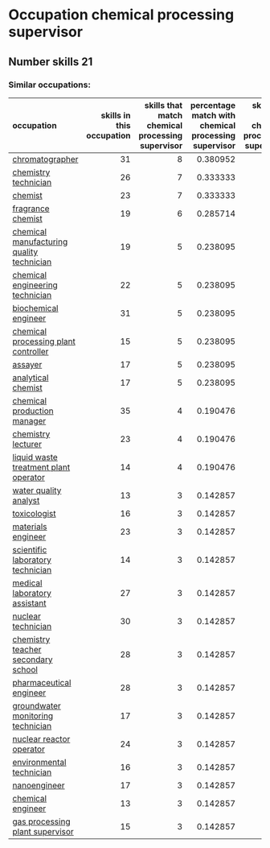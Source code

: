 # Occupation chemical processing supervisor
## Number skills 21
### Similar occupations:
| occupation                                                                                |   skills in this occupation |   skills that match chemical processing supervisor |   percentage match with chemical processing supervisor |   skills not in chemical processing supervisor |
|:------------------------------------------------------------------------------------------|----------------------------:|---------------------------------------------------:|-------------------------------------------------------:|-----------------------------------------------:|
| [chromatographer](chromatographer.md)                                                     |                          31 |                                                  8 |                                               0.380952 |                                             23 |
| [chemistry technician](chemistry_technician.md)                                           |                          26 |                                                  7 |                                               0.333333 |                                             19 |
| [chemist](chemist.md)                                                                     |                          23 |                                                  7 |                                               0.333333 |                                             16 |
| [fragrance chemist](fragrance_chemist.md)                                                 |                          19 |                                                  6 |                                               0.285714 |                                             13 |
| [chemical manufacturing quality technician](chemical_manufacturing_quality_technician.md) |                          19 |                                                  5 |                                               0.238095 |                                             14 |
| [chemical engineering technician](chemical_engineering_technician.md)                     |                          22 |                                                  5 |                                               0.238095 |                                             17 |
| [biochemical engineer](biochemical_engineer.md)                                           |                          31 |                                                  5 |                                               0.238095 |                                             26 |
| [chemical processing plant controller](chemical_processing_plant_controller.md)           |                          15 |                                                  5 |                                               0.238095 |                                             10 |
| [assayer](assayer.md)                                                                     |                          17 |                                                  5 |                                               0.238095 |                                             12 |
| [analytical chemist](analytical_chemist.md)                                               |                          17 |                                                  5 |                                               0.238095 |                                             12 |
| [chemical production manager](chemical_production_manager.md)                             |                          35 |                                                  4 |                                               0.190476 |                                             31 |
| [chemistry lecturer](chemistry_lecturer.md)                                               |                          23 |                                                  4 |                                               0.190476 |                                             19 |
| [liquid waste treatment plant operator](liquid_waste_treatment_plant_operator.md)         |                          14 |                                                  4 |                                               0.190476 |                                             10 |
| [water quality analyst](water_quality_analyst.md)                                         |                          13 |                                                  3 |                                               0.142857 |                                             10 |
| [toxicologist](toxicologist.md)                                                           |                          16 |                                                  3 |                                               0.142857 |                                             13 |
| [materials engineer](materials_engineer.md)                                               |                          23 |                                                  3 |                                               0.142857 |                                             20 |
| [scientific laboratory technician](scientific_laboratory_technician.md)                   |                          14 |                                                  3 |                                               0.142857 |                                             11 |
| [medical laboratory assistant](medical_laboratory_assistant.md)                           |                          27 |                                                  3 |                                               0.142857 |                                             24 |
| [nuclear technician](nuclear_technician.md)                                               |                          30 |                                                  3 |                                               0.142857 |                                             27 |
| [chemistry teacher secondary school](chemistry_teacher_secondary_school.md)               |                          28 |                                                  3 |                                               0.142857 |                                             25 |
| [pharmaceutical engineer](pharmaceutical_engineer.md)                                     |                          28 |                                                  3 |                                               0.142857 |                                             25 |
| [groundwater monitoring technician](groundwater_monitoring_technician.md)                 |                          17 |                                                  3 |                                               0.142857 |                                             14 |
| [nuclear reactor operator](nuclear_reactor_operator.md)                                   |                          24 |                                                  3 |                                               0.142857 |                                             21 |
| [environmental technician](environmental_technician.md)                                   |                          16 |                                                  3 |                                               0.142857 |                                             13 |
| [nanoengineer](nanoengineer.md)                                                           |                          17 |                                                  3 |                                               0.142857 |                                             14 |
| [chemical engineer](chemical_engineer.md)                                                 |                          13 |                                                  3 |                                               0.142857 |                                             10 |
| [gas processing plant supervisor](gas_processing_plant_supervisor.md)                     |                          15 |                                                  3 |                                               0.142857 |                                             12 |
